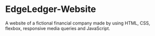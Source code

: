 # EdgeLedger-Website
A website of a fictional financial company made by using HTML, CSS, flexbox, responsive media queries and JavaScript.
